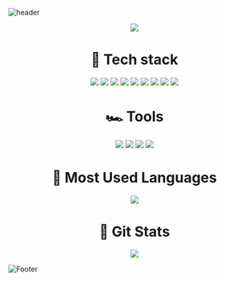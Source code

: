 ![header](https://capsule-render.vercel.app/api?type=waving&color=timeGradient&height=300&section=header&text=Hello%20World!%20🌏&fontSize=90)

<p align="center">
<a href="https://hits.seeyoufarm.com"><img src="https://hits.seeyoufarm.com/api/count/incr/badge.svg?url=https%3A%2F%2Fgithub.com%2Fget6&count_bg=%2387CEFA&title_bg=%23555555&icon=&icon_color=%23E7E7E7&title=hits&edge_flat=false"/></a>
</p>

<h1 align="center">🥞 Tech stack</h1>
<p align="center">
<img src="https://img.shields.io/badge/Flutter-02569B?style=flat&logo=Flutter&logoColor=white"/>
<img src="https://img.shields.io/badge/Dart-0175C2?style=flat&logo=Dart&logoColor=white"/>
<img src="https://img.shields.io/badge/Spring-6DB33F?style=flat&logo=Spring&logoColor=white"/>
<img src="https://img.shields.io/badge/Spring Boot-6DB33F?style=flat&logo=SpringBoot&logoColor=white"/>
<img src="https://img.shields.io/badge/Git-F05032?style=flat&logo=Git&logoColor=white"/>
<img src="https://img.shields.io/badge/NestJS-E0234E?style=flat&logo=NestJS&logoColor=white"/>
<img src="https://img.shields.io/badge/React-61DAFB?style=flat&logo=React&logoColor=white"/>
<img src="https://img.shields.io/badge/C-A8B9CC?style=flat&logo=C&logoColor=white"/>
<img src="https://img.shields.io/badge/C++-A8B9CC?style=flat&logo=C%2B%2B&logoColor=white"/>
</p>

<h1 align="center">🏎 Tools</h1>
<p align="center">
<img src="https://img.shields.io/badge/Visual Studio Code-007ACC?style=flat-square&logo=visualstudiocode&logoColor=white"/>
<img src="https://img.shields.io/badge/Vim-019733?style=flat-square&logo=Vim&logoColor=white"/>
<img src="https://img.shields.io/badge/Obsidian-483699?style=flat-square&logo=Obsidian&logoColor=white"/>
<img src="https://img.shields.io/badge/GitHub-181717?style=flat-square&logo=GitHub&logoColor=white"/>
</p>

<h1 align="center">🌈 Most Used Languages</h1>
<p align="center">
  <a href="https://github.com/get6">
    <img align="center" src="https://github-readme-stats.vercel.app/api/top-langs/?username=get6&layout=compact&show_icons=true&show_owner=true&hide_title=true&theme=nord&hide=" />
  </a>
</p>

<h1 align="center">🍒 Git Stats</h1>
<p align="center">
  <a href="https://github.com/get6">
    <img align="center" src="https://github-readme-stats.vercel.app/api?username=get6&hide=&hide_title=true&show_icons=true&include_all_commits=true&theme=nord" />
  </a>
</p>

![Footer](https://capsule-render.vercel.app/api?type=waving&color=timeGradient&height=100&section=footer)

<!--
**get6/get6** is a ✨ _special_ ✨ repository because its `README.md` (this file) appears on your GitHub profile.

Here are some ideas to get you started:

- 🔭 I’m currently working on ...
- 🌱 I’m currently learning ...
- 👯 I’m looking to collaborate on ...
- 🤔 I’m looking for help with ...
- 💬 Ask me about ...
- 📫 How to reach me: ...
- 😄 Pronouns: ...
- ⚡ Fun fact: ...
-->
